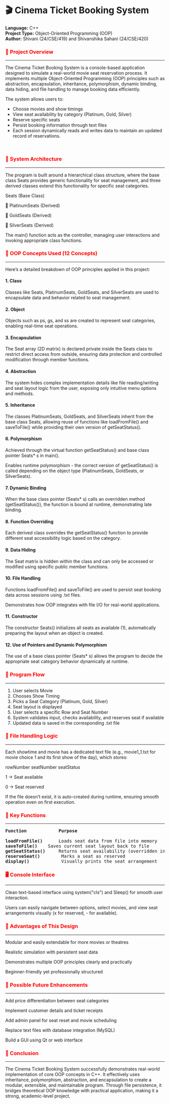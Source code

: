 <h1><b>🎬 Cinema Ticket Booking System</b></h1>

**Language:** C++<br>
**Project Type:** Object-Oriented Programming (OOP)<br>
**Author:** Shivani (24/CSE/419) and Shivanshika Sahani (24/CSE/420)<br>
<h3 style="color: red;"><b>🧩 Project Overview </b></h3><hr>
The Cinema Ticket Booking System is a console-based application designed to simulate a real-world movie seat reservation process.
It implements multiple Object-Oriented Programming (OOP) principles such as abstraction, encapsulation, inheritance, polymorphism, dynamic binding, data hiding, and file handling to manage booking data efficiently.

The system allows users to:

<ul ><li>Choose movies and show timings</li>

<li>View seat availability by category (Platinum, Gold, Silver)</li>

<li>Reserve specific seats</li>

<li>Persist booking information through text files</li>

<li>Each session dynamically reads and writes data to maintain an updated record of reservations.</li></ul><br>

<h3 style="color: red;"><b>🧱 System Architecture</b></h3><hr>
The program is built around a hierarchical class structure, where the base class Seats provides generic functionality for seat management, and three derived classes extend this functionality for specific seat categories.

Seats (Base Class)

🔸 PlatinumSeats (Derived)

🔸 GoldSeats (Derived)

🔸 SilverSeats (Derived)


The main() function acts as the controller, managing user interactions and invoking appropriate class functions.

<h3 style="color: red;"><b>🧠 OOP Concepts Used (12 Concepts)</b></h3><hr>
Here’s a detailed breakdown of OOP principles applied in this project:

<h4><b>1. Class</b></h4>

Classes like Seats, PlatinumSeats, GoldSeats, and SilverSeats are used to encapsulate data and behavior related to seat management.

<h4><b>2. Object</b></h4>

Objects such as ps, gs, and ss are created to represent seat categories, enabling real-time seat operations.

<h4><b>3. Encapsulation</b></h4>

The Seat array (2D matrix) is declared private inside the Seats class to restrict direct access from outside, ensuring data protection and controlled modification through member functions.

<h4><b>4. Abstraction</b></h4>

The system hides complex implementation details like file reading/writing and seat layout logic from the user, exposing only intuitive menu options and methods.

<h4><b>5. Inheritance</b></h4>

The classes PlatinumSeats, GoldSeats, and SilverSeats inherit from the base class Seats, allowing reuse of functions like loadFromFile() and saveToFile() while providing their own version of getSeatStatus().

<h4><b>6. Polymorphism</b></h4>

Achieved through the virtual function getSeatStatus() and base class pointer Seats* s in main().

Enables runtime polymorphism - the correct version of getSeatStatus() is called depending on the object type (PlatinumSeats, GoldSeats, or SilverSeats).

<h4><b>7. Dynamic Binding</b></h4>

When the base class pointer (Seats* s) calls an overridden method (getSeatStatus()), the function is bound at runtime, demonstrating late binding.

<h4><b>8. Function Overriding</b></h4>

Each derived class overrides the getSeatStatus() function to provide different seat accessibility logic based on the category.

<h4><b>9. Data Hiding</b></h4>

The Seat matrix is hidden within the class and can only be accessed or modified using specific public member functions.

<h4><b>10. File Handling</b></h4>

Functions loadFromFile() and saveToFile() are used to persist seat booking data across sessions using .txt files.

Demonstrates how OOP integrates with file I/O for real-world applications.

<h4><b>11. Constructor</b></h4>

The constructor Seats() initializes all seats as available (1), automatically preparing the layout when an object is created.

<h4><b>12. Use of Pointers and Dynamic Polymorphism</b></h4>

The use of a base class pointer (Seats* s) allows the program to decide the appropriate seat category behavior dynamically at runtime.<br>

<h3 style="color: red;"><b>🧮 Program Flow</b></h3><hr>
<ol><li>User selects Movie</li>

<li> Chooses Show Timing</li>

<li> Picks a Seat Category (Platinum, Gold, Silver)</li>

<li> Seat layout is displayed </li>

<li> User selects a specific Row and Seat Number</li>

<li> System validates input, checks availability, and reserves seat if available</li>

<li> Updated data is saved in the corresponding .txt file</li></ol>

<h3 style="color: red;"><b>📁 File Handling Logic</b></h3><hr>
Each showtime and movie has a dedicated text file (e.g., movie1_1.txt for movie choice 1 and its first show of the day), which stores:

rowNumber seatNumber seatStatus


1 → Seat available

0 → Seat reserved

If the file doesn’t exist, it is auto-created during runtime, ensuring smooth operation even on first execution.

<h3 style="color: red;"><b>🧰 Key Functions</b></h3><hr>
<pre><b>Function           	Purpose<br></b>
<b>loadFromFile()</b>      Loads seat data from file into memory
<b>saveToFile()</b>	   Saves current seat layout back to file
<b>getSeatStatus()</b>     Returns seat availability (overridden in derived classes)
<b>reserveSeat()</b>	    Marks a seat as reserved
<b>display()</b>	        Visually prints the seat arrangement<br></pre>
<h3 style="color: red;"><b>🖥️ Console Interface</b></h3><hr>
Clean text-based interface using system("cls") and Sleep() for smooth user interaction.

Users can easily navigate between options, select movies, and view seat arrangements visually (x for reserved, - for available).

<h3 style="color: red;"><b>🧾 Advantages of This Design</b></h3><hr>
Modular and easily extendable for more movies or theatres

Realistic simulation with persistent seat data

Demonstrates multiple OOP principles clearly and practically

Beginner-friendly yet professionally structured

<h3 style="color: red;"><b>🚀 Possible Future Enhancements</b></h3><hr>
Add price differentiation between seat categories

Implement customer details and ticket receipts

Add admin panel for seat reset and movie scheduling

Replace text files with database integration (MySQL)

Build a GUI using Qt or web interface

<h3 style="color: red;"><b>🏁 Conclusion</b></h3><hr>
The Cinema Ticket Booking System successfully demonstrates real-world implementation of core OOP concepts in C++.
It effectively uses inheritance, polymorphism, abstraction, and encapsulation to create a modular, extensible, and maintainable program.
Through file persistence, it bridges theoretical OOP knowledge with practical application, making it a strong, academic-level project.
